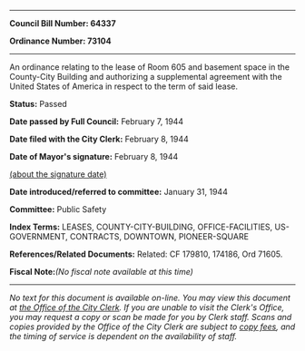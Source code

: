 

********

**Council Bill Number: 64337**
   
**Ordinance Number: 73104**
********

 An ordinance relating to the lease of Room 605 and basement space in the County-City Building and authorizing a supplemental agreement with the United States of America in respect to the term of said lease.

**Status:** Passed
   
**Date passed by Full Council:** February 7, 1944
   
**Date filed with the City Clerk:** February 8, 1944
   
**Date of Mayor's signature:** February 8, 1944
   
[(about the signature date)](/~public/approvaldate.htm)
   
   
   
**Date introduced/referred to committee:** January 31, 1944
   
**Committee:** Public Safety
   
   
**Index Terms:** LEASES, COUNTY-CITY-BUILDING, OFFICE-FACILITIES, US-GOVERNMENT, CONTRACTS, DOWNTOWN, PIONEER-SQUARE

**References/Related Documents:** Related: CF 179810, 174186, Ord 71605.

**Fiscal Note:**_(No fiscal note available at this time)_
********

_No text for this document is available on-line. You may view this document at [the Office of the City Clerk](http://www.seattle.gov/leg/clerk/contactUs.htm). If you are unable to visit the Clerk's Office, you may request a copy or scan be made for you by Clerk staff. Scans and copies provided by the Office of the City Clerk are subject to [copy fees](http://clerk.seattle.gov/~public/clerkfees.htm), and the timing of service is dependent on the availability of staff._

